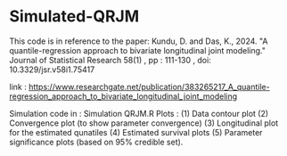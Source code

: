 # Simulated-QRJM

This code is in reference to the paper:
Kundu, D. and Das, K., 2024. "A quantile-regression approach to bivariate longitudinal joint modeling." Journal of Statistical Research 58(1) , pp : 111-130 , doi: 10.3329/jsr.v58i1.75417

link : https://www.researchgate.net/publication/383265217_A_quantile-regression_approach_to_bivariate_longitudinal_joint_modeling

Simulation code in : Simulation QRJM.R
Plots : 
(1) Data contour plot 
(2) Convergence plot (to show parameter convergence) 
(3) Longitudinal plot for the estimated qunatiles
(4) Estimated survival plots
(5) Parameter significance plots (based on 95% credible set).
